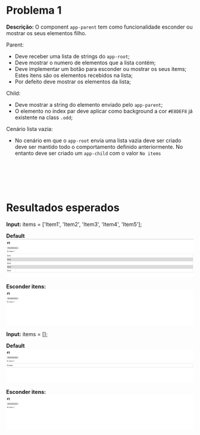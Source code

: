 # Problema 1

**Descrição:** 
O component `app-parent` tem como funcionalidade esconder ou mostrar os seus elementos filho.

Parent:
- Deve receber uma lista de strings do `app-root`;
- Deve mostrar o numero de elementos que a lista contém;
- Deve implementar um botão para esconder ou mostrar os seus items; Estes itens são os elementos recebidos na lista;
- Por defeito deve mostrar os elementos da lista;

Child:
- Deve mostrar a string do elemento enviado pelo `app-parent`;
- O elemento no index par deve aplicar como background a cor `#E8DEF8` já existente na class `.odd`;

Cenário lista vazia:
- No cenário em que o `app-root` envia uma lista vazia deve ser criado deve ser mantido todo o comportamento definido anteriormente. No entanto deve ser criado um `app-child` com o valor `No items`

<br>
<br>
<br>
<br>

# Resultados esperados

**Input:** items = ['Item1', 'Item2', 'Item3', 'Item4', 'Item5'];

**Default**
![alt text](./results/default-with-values.png)

**Esconder itens:**
![alt text](./results/esconde-items.png)


**Input:** items = [];

**Default**
![alt text](./results/default-without-values.png)

**Esconder itens:**
![alt text](./results/esconde-items.png)
